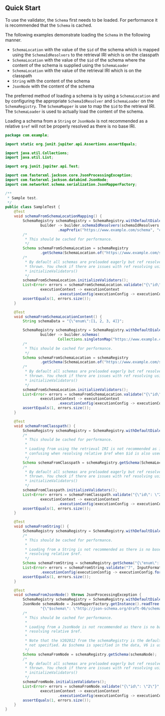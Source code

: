 ## Quick Start

To use the validator, the `Schema` first needs to be loaded. For performance it is recommended that the `Schema` is cached.

The following examples demonstrate loading the `Schema` in the following manner.
* `SchemaLocation` with the value of the `$id` of the schema which is mapped using the `SchemaIdResolvers` to the retrieval IRI which is on the classpath
* `SchemaLocation` with the value of the `$id` of the schema where the content of the schema is supplied using the `SchemaLoader`
* `SchemaLocation` with the value of the retrieval IRI which is on the classpath
* `String` with the content of the schema
* `JsonNode` with the content of the schema

The preferred method of loading a schema is by using a `SchemaLocation` and by configuring the appropriate `SchemaIdResolver` and `SchemaLoader` on the `SchemaRegistry`. The `SchemaMapper` is use to map the `$id` to the retrieval IRI. The `SchemaLoader` is used to actually load the content of the schema.

Loading a schema from a `String` or `JsonNode` is not recommended as a relative `$ref` will not be properly resolved as there is no base IRI.

```java
package com.example;

import static org.junit.jupiter.api.Assertions.assertEquals;

import java.util.Collections;
import java.util.List;

import org.junit.jupiter.api.Test;

import com.fasterxml.jackson.core.JsonProcessingException;
import com.fasterxml.jackson.databind.JsonNode;
import com.networknt.schema.serialization.JsonMapperFactory;

/**
 * Sample test.
 */
public class SampleTest {
    @Test
    void schemaFromSchemaLocationMapping() {
        SchemaRegistry schemaRegistry = SchemaRegistry.withDefaultDialect(SpecificationVersion.DRAFT_2020_12,
                builder -> builder.schemaIdResolvers(schemaIdResolvers -> schemaIdResolvers
                        .mapPrefix("https://www.example.com/schema", "classpath:schema")));
        /*
         * This should be cached for performance.
         */
        Schema schemaFromSchemaLocation = schemaRegistry
                .getSchema(SchemaLocation.of("https://www.example.com/schema/example-ref.json"));
        /*
         * By default all schemas are preloaded eagerly but ref resolve failures are not
         * thrown. You check if there are issues with ref resolving using
         * initializeValidators()
         */
        schemaFromSchemaLocation.initializeValidators();
        List<Error> errors = schemaFromSchemaLocation.validate("{\"id\": \"2\"}", InputFormat.JSON,
                executionContext -> executionContext
                        .executionConfig(executionConfig -> executionConfig.formatAssertionsEnabled(true)));
        assertEquals(1, errors.size());
    }

    @Test
    void schemaFromSchemaLocationContent() {
        String schemaData = "{\"enum\":[1, 2, 3, 4]}";

        SchemaRegistry schemaRegistry = SchemaRegistry.withDefaultDialect(SpecificationVersion.DRAFT_2020_12,
                builder -> builder.schemas(
                        Collections.singletonMap("https://www.example.com/schema/example-ref.json", schemaData)));
        /*
         * This should be cached for performance.
         */
        Schema schemaFromSchemaLocation = schemaRegistry
                .getSchema(SchemaLocation.of("https://www.example.com/schema/example-ref.json"));
        /*
         * By default all schemas are preloaded eagerly but ref resolve failures are not
         * thrown. You check if there are issues with ref resolving using
         * initializeValidators()
         */
        schemaFromSchemaLocation.initializeValidators();
        List<Error> errors = schemaFromSchemaLocation.validate("{\"id\": \"2\"}", InputFormat.JSON,
                executionContext -> executionContext
                        .executionConfig(executionConfig -> executionConfig.formatAssertionsEnabled(true)));
        assertEquals(1, errors.size());
    }

    @Test
    void schemaFromClasspath() {
        SchemaRegistry schemaRegistry = SchemaRegistry.withDefaultDialect(SpecificationVersion.DRAFT_2020_12);
        /*
         * This should be cached for performance.
         * 
         * Loading from using the retrieval IRI is not recommended as it may cause
         * confusing when resolving relative $ref when $id is also used.
         */
        Schema schemaFromClasspath = schemaRegistry.getSchema(SchemaLocation.of("classpath:schema/example-ref.json"));
        /*
         * By default all schemas are preloaded eagerly but ref resolve failures are not
         * thrown. You check if there are issues with ref resolving using
         * initializeValidators()
         */
        schemaFromClasspath.initializeValidators();
        List<Error> errors = schemaFromClasspath.validate("{\"id\": \"2\"}", InputFormat.JSON,
                executionContext -> executionContext
                        .executionConfig(executionConfig -> executionConfig.formatAssertionsEnabled(true)));
        assertEquals(1, errors.size());
    }

    @Test
    void schemaFromString() {
        SchemaRegistry schemaRegistry = SchemaRegistry.withDefaultDialect(SpecificationVersion.DRAFT_2020_12);
        /*
         * This should be cached for performance.
         * 
         * Loading from a String is not recommended as there is no base IRI to use for
         * resolving relative $ref.
         */
        Schema schemaFromString = schemaRegistry.getSchema("{\"enum\":[1, 2, 3, 4]}");
        List<Error> errors = schemaFromString.validate("7", InputFormat.JSON, executionContext -> executionContext
                .executionConfig(executionConfig -> executionConfig.formatAssertionsEnabled(true)));
        assertEquals(1, errors.size());
    }

    @Test
    void schemaFromJsonNode() throws JsonProcessingException {
        SchemaRegistry schemaRegistry = SchemaRegistry.withDefaultDialect(SpecificationVersion.DRAFT_2020_12);
        JsonNode schemaNode = JsonMapperFactory.getInstance().readTree(
                "{\"$schema\": \"http://json-schema.org/draft-06/schema#\", \"properties\": { \"id\": {\"type\": \"number\"}}}");
        /*
         * This should be cached for performance.
         * 
         * Loading from a JsonNode is not recommended as there is no base IRI to use for
         * resolving relative $ref.
         *
         * Note that the V202012 from the schemaRegistry is the default version if $schema is
         * not specified. As $schema is specified in the data, V6 is used.
         */
        Schema schemaFromNode = schemaRegistry.getSchema(schemaNode);
        /*
         * By default all schemas are preloaded eagerly but ref resolve failures are not
         * thrown. You check if there are issues with ref resolving using
         * initializeValidators()
         */
        schemaFromNode.initializeValidators();
        List<Error> errors = schemaFromNode.validate("{\"id\": \"2\"}", InputFormat.JSON,
                executionContext -> executionContext
                        .executionConfig(executionConfig -> executionConfig.formatAssertionsEnabled(true)));
        assertEquals(1, errors.size());
    }
}
```
